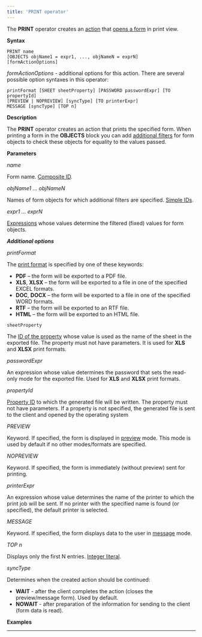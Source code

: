 ```yaml
---
title: 'PRINT operator'
---
```


The **PRINT** operator creates an [action](Actions.md) that [opens a form](In_a_print_view_PRINT_.md) in print view. 

**Syntax**

    PRINT name 
    [OBJECTS objName1 = expr1, ..., objNameN = exprN]
    [formActionOptions] 

*formActionOptions* - additional options for this action. There are several possible option syntaxes in this operator:

    printFormat [SHEET sheetProperty] [PASSWORD passwordExpr] [TO propertyId]
    [PREVIEW | NOPREVIEW] [syncType] [TO printerExpr]
    MESSAGE [syncType] [TOP n]

**Description**

The **PRINT** operator creates an action that prints the specified form. When printing a form in the **OBJECTS** block you can add [additional filters](Open-form_3014672.html#Openform-params) for form objects to check these objects for equality to the values passed.

**Parameters**

*name*

Form name. [Composite ID](IDs_1573053.html#IDs-cid).

*objName1 ... objNameN*

Names of form objects for which additional filters are specified. [Simple IDs](IDs_1573053.html#IDs-id).

*expr1 ... exprN*

[Expressions](Expression.md) whose values determine the filtered (fixed) values for form objects.

***Additional options***

*printFormat*

The [print format](57737722.html#Inaprintview(PRINT)-format) is specified by one of these keywords:

-   **PDF** – the form will be exported to a PDF file.
-   **XLS**, **XLSX** – the form will be exported to a file in one of the specified EXCEL formats.
-   **DOC**, **DOCX** – the form will be exported to a file in one of the specified WORD formats.
-   **RTF** – the form will be exported to an RTF file.
-   **HTML** – the form will be exported to an HTML file.

<!-- -->

    sheetProperty

The [ID of the property](IDs_1573053.html#IDs-id-%D0%A1%D0%B8%D0%BD%D1%82%D0%B0%D0%BA%D1%81%D0%B8%D1%87%D0%B5%D1%81%D0%BA%D0%B8%D0%B5%D1%8D%D0%BB%D0%B5%D0%BC%D0%B5%D0%BD%D1%82%D1%8B-propertyid) whose value is used as the name of the sheet in the exported file. The property must not have parameters. It is used for **XLS** and **XLSX** print formats.

*passwordExpr*

An expression whose value determines the password that sets the read-only mode for the exported file. Used for **XLS** and **XLSX** print formats.

*propertyId*

[Property ID](IDs_1573053.html#IDs-id-Синтаксическиеэлементы-propertyid) to which the generated file will be written. The property must not have parameters. If a property is not specified, the generated file is sent to the client and opened by the operating system

*PREVIEW*

Keyword. If specified, the form is displayed in [preview](57737722.html#Inaprintview(PRINT)-interactive) mode. This mode is used by default if no other modes/formats are specified.

*NOPREVIEW*

Keyword. If specified, the form is immediately (without preview) sent for printing.

*printerExpr*

An expression whose value determines the name of the printer to which the print job will be sent. If no printer with the specified name is found (or specified), the default printer is selected.

*MESSAGE*

Keyword. If specified, the form displays data to the user in [message](57737722.html#Inaprintview(PRINT)-interactive) mode.

*TOP n*

Displays only the first N entries. [Integer literal](Literals_35521071.html#Literals-intliteral).

*syncType*

Determines when the created action should be continued:

-   **WAIT** - after the client completes the action (closes the preview/message form). Used by default.
-   **NOWAIT** - after preparation of the information for sending to the client (form data is read).

**Examples**

********************************************************



  
